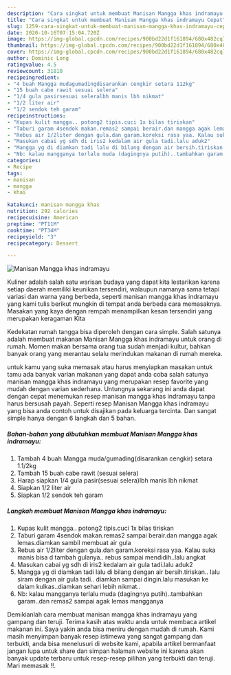 ```yaml
---
description: "Cara singkat untuk membuat Manisan Mangga khas indramayu Cepat"
title: "Cara singkat untuk membuat Manisan Mangga khas indramayu Cepat"
slug: 1259-cara-singkat-untuk-membuat-manisan-mangga-khas-indramayu-cepat
date: 2020-10-16T07:15:04.720Z
image: https://img-global.cpcdn.com/recipes/900bd22d1f161894/680x482cq70/manisan-mangga-khas-indramayu-foto-resep-utama.jpg
thumbnail: https://img-global.cpcdn.com/recipes/900bd22d1f161894/680x482cq70/manisan-mangga-khas-indramayu-foto-resep-utama.jpg
cover: https://img-global.cpcdn.com/recipes/900bd22d1f161894/680x482cq70/manisan-mangga-khas-indramayu-foto-resep-utama.jpg
author: Dominic Long
ratingvalue: 4.5
reviewcount: 31810
recipeingredient:
- "4 buah Mangga mudagumadingdisarankan cengkir setara 112kg"
- "15 buah cabe rawit sesuai selera"
- "1/4 gula pasirsesuai seleralbh manis lbh nikmat"
- "1/2 liter air"
- "1/2 sendok teh garam"
recipeinstructions:
- "Kupas kulit mangga.. potong2 tipis.cuci 1x bilas tiriskan"
- "Taburi garam 4sendok makan.remas2 sampai berair.dan mangga agak lemas.diamkan sambil membuat air gula"
- "Rebus air 1/2liter dengan gula.dan garam.koreksi rasa yaa. Kalau suka manis bisa d tambah gulanya.. rebus sampai mendidih..lalu angkat"
- "Masukan cabai yg sdh di iris2 kedalam air gula tadi.lalu aduk2"
- "Mangga yg di diamkan tadi lalu di bilang dengan air bersih.tiriskan.. lalu siram dengan air gula tadi.. diamkan sampai dingin.lalu masukan ke dalam kulkas..diamkan sehari lebih nikmat.."
- "Nb: kalau mangganya terlalu muda (dagingnya putih)..tambahkan garam..dan remas2 sampai agak lemas mangganya"
categories:
- Recipe
tags:
- manisan
- mangga
- khas

katakunci: manisan mangga khas 
nutrition: 292 calories
recipecuisine: American
preptime: "PT11M"
cooktime: "PT34M"
recipeyield: "3"
recipecategory: Dessert

---
```



![Manisan Mangga khas indramayu](https://img-global.cpcdn.com/recipes/900bd22d1f161894/680x482cq70/manisan-mangga-khas-indramayu-foto-resep-utama.jpg)

Kuliner adalah salah satu warisan budaya yang dapat kita lestarikan karena setiap daerah memiliki keunikan tersendiri, walaupun namanya sama tetapi variasi dan warna yang berbeda, seperti manisan mangga khas indramayu yang kami tulis berikut mungkin di tempat anda berbeda cara memasaknya. Masakan yang kaya dengan rempah menampilkan kesan tersendiri yang merupakan keragaman Kita



Kedekatan rumah tangga bisa diperoleh dengan cara simple. Salah satunya adalah membuat makanan Manisan Mangga khas indramayu untuk orang di rumah. Momen makan bersama orang tua sudah menjadi kultur, bahkan banyak orang yang merantau selalu merindukan makanan di rumah mereka.

untuk kamu yang suka memasak atau harus menyiapkan masakan untuk tamu ada banyak varian makanan yang dapat anda coba salah satunya manisan mangga khas indramayu yang merupakan resep favorite yang mudah dengan varian sederhana. Untungnya sekarang ini anda dapat dengan cepat menemukan resep manisan mangga khas indramayu tanpa harus bersusah payah.
Seperti resep Manisan Mangga khas indramayu yang bisa anda contoh untuk disajikan pada keluarga tercinta. Dan sangat simple hanya dengan 6 langkah dan 5 bahan.


<!--inarticleads1-->

##### Bahan-bahan yang dibutuhkan membuat Manisan Mangga khas indramayu:

1. Tambah 4 buah Mangga muda/gumading(disarankan cengkir) setara 1.1/2kg
1. Tambah 15 buah cabe rawit (sesuai selera)
1. Harap siapkan 1/4 gula pasir(sesuai selera)lbh manis lbh nikmat
1. Siapkan 1/2 liter air
1. Siapkan 1/2 sendok teh garam




<!--inarticleads2-->

##### Langkah membuat  Manisan Mangga khas indramayu:

1. Kupas kulit mangga.. potong2 tipis.cuci 1x bilas tiriskan
1. Taburi garam 4sendok makan.remas2 sampai berair.dan mangga agak lemas.diamkan sambil membuat air gula
1. Rebus air 1/2liter dengan gula.dan garam.koreksi rasa yaa. Kalau suka manis bisa d tambah gulanya.. rebus sampai mendidih..lalu angkat
1. Masukan cabai yg sdh di iris2 kedalam air gula tadi.lalu aduk2
1. Mangga yg di diamkan tadi lalu di bilang dengan air bersih.tiriskan.. lalu siram dengan air gula tadi.. diamkan sampai dingin.lalu masukan ke dalam kulkas..diamkan sehari lebih nikmat..
1. Nb: kalau mangganya terlalu muda (dagingnya putih)..tambahkan garam..dan remas2 sampai agak lemas mangganya




Demikianlah cara membuat manisan mangga khas indramayu yang gampang dan teruji. Terima kasih atas waktu anda untuk membaca artikel makanan ini. Saya yakin anda bisa meniru dengan mudah di rumah. Kami masih menyimpan banyak resep istimewa yang sangat gampang dan terbukti, anda bisa menelusuri di website kami, apabila artikel bermanfaat jangan lupa untuk share dan simpan halaman website ini karena akan banyak update terbaru untuk resep-resep pilihan yang terbukti dan teruji. Mari memasak !!. 
